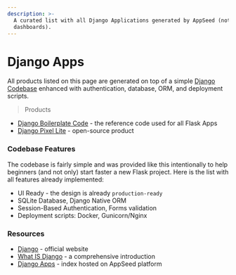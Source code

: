 ```yaml
---
description: >-
  A curated list with all Django Applications generated by AppSeed (not
  dashboards).
---
```


# Django Apps

All products listed on this page are generated on top of a simple [Django Codebase](../../boilerplate-code/django.md) enhanced with authentication, database, ORM, and deployment scripts.&#x20;

> Products

* [Django Boilerplate Code](../../boilerplate-code/django-dashboard.md) - the reference code used for all Flask Apps
* [Django Pixel Lite](pixel-lite.md) - open-source product



### Codebase Features

The codebase is fairly simple and was provided like this intentionally to help beginners (and not only) start faster a new Flask project. Here is the list with all features already implemented:

* UI Ready - the design is already `production-ready`
* SQLite Database, Django Native ORM
* Session-Based Authentication, Forms validation
* Deployment scripts: Docker, Gunicorn/Nginx



### Resources

* [Django](https://www.djangoproject.com/)  - official website
* [What IS Django](../../content/what-is/django.md) - a comprehensive introduction&#x20;
* [Django Apps](https://appseed.us/django) - index hosted on AppSeed platform
